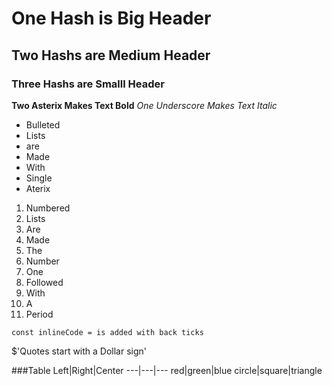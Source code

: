 # One Hash is Big Header
## Two Hashs are Medium Header
### Three Hashs are Smalll Header

**Two Asterix Makes Text Bold**
_One Underscore Makes Text Italic_

* Bulleted
* Lists
* are
* Made
* With 
* Single
* Aterix

1. Numbered
1. Lists
1. Are
1. Made
1. The
1. Number
1. One
1. Followed
1. With
1. A
1. Period

`const inlineCode = is added with back ticks`

$'Quotes start with a Dollar sign'

###Table
Left|Right|Center
---|---|---
red|green|blue
circle|square|triangle